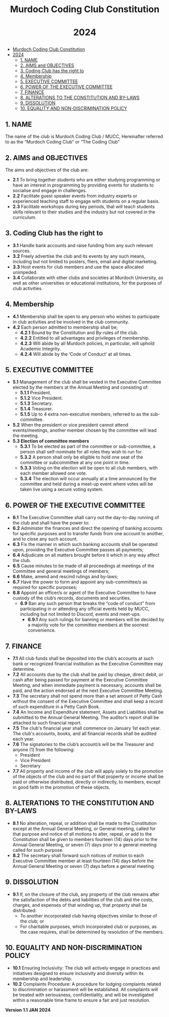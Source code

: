 # <p align="center"> Murdoch Coding Club Constitution</p>

# <p align="center">2024</p>

- [ Murdoch Coding Club Constitution](#-murdoch-coding-club-constitution)
- [2024](#2024)
  - [1. NAME](#1-name)
  - [2. AIMS and OBJECTIVES](#2-aims-and-objectives)
  - [3. Coding Club has the right to](#3-coding-club-has-the-right-to)
  - [4. Membership](#4-membership)
  - [5. EXECUTIVE COMMITTEE](#5-executive-committee)
  - [6. POWER OF THE EXECUTIVE COMMITTEE](#6-power-of-the-executive-committee)
  - [7. FINANCE](#7-finance)
  - [8. ALTERATIONS TO THE CONSTITUTION AND BY-LAWS](#8-alterations-to-the-constitution-and-by-laws)
  - [9. DISSOLUTION](#9-dissolution)
  - [10. EQUALITY AND NON-DISCRIMINATION POLICY](#10-equality-and-non-discrimination-policy)

## 1. NAME

The name of the club is Murdoch Coding Club / MUCC, Hereinafter referred to as the “Murdoch Coding Club” or “The Coding Club”

## 2. AIMS and OBJECTIVES

The aims and objectives of the club are:

- **2.1** To bring together students who are either studying programming or have an interest in programming by providing events for students to socialise and engage in challenges.
- **2.2** Facilitate guest speaker events from industry experts or experienced teaching staff to engage with students on a regular basis.
- **2.3** Facilitate workshops during key periods, that will teach students skills relevant to their studies and the industry but not covered in the curriculum.

## 3. Coding Club has the right to

- **3.1** Handle bank accounts and raise funding from any such relevant sources.
- **3.2** Freely advertise the club and its events by any such means, including but not limited to posters, fliers, email and digital marketing.
- **3.3** Host events for club members and use the space allocated unimpeded.
- **3.4** Collaborate with other clubs and societies at Murdoch University, as well as other universities or educational institutions, for the purposes of club activities.

## 4. Membership

- **4.1** Membership shall be open to any person who wishes to participate in club activities and be involved in the club community.
- **4.2** Each person admitted to membership shall be;
  - **4.2.1** Bound by the Constitution and By-rules of the club.
  - **4.2.2** Entitled to all advantages and privileges of membership.
  - **4.2.3** Will abide by all Murdoch policies, in particular, will uphold Academic Integrity.
  - **4.2.4** Will abide by the ‘Code of Conduct’ at all times.

## 5. EXECUTIVE COMMITTEE

- **5.1** Management of the club shall be vested in the Executive Committee elected by the members at the Annual Meeting and consisting of:
  - **5.1.1** President.
  - **5.1.2** Vice President.
  - **5.1.3** Secretary.
  - **5.1.4** Treasurer.
  - **5.1.5** Up to 4 extra non-executive members, referred to as the sub-committee.
- **5.2** When the president or vice president cannot attend events/meetings, another member chosen by the committee will lead the meeting.
- **5.3 Election of committee members**
  - **5.3.1** To be elected as part of the committee or sub-committee, a person shall self-nominate for all roles they wish to run for.
  - **5.3.2** A person shall only be eligible to hold one seat of the committee or subcommittee at any one point in time.
  - **5.3.3** Voting on the election will be open to all club members, with each member allowed one vote.
  - **5.3.4** The election will occur annually at a time announced by the committee and held during a meet-up event where votes will be taken live using a secure voting system.

## 6. POWER OF THE EXECUTIVE COMMITTEE

- **6.1** The Executive Committee shall carry out the day-to-day running of the club and shall have the power to:
- **6.2** Administer the finances and direct the opening of banking accounts for specific purposes and to transfer funds from one account to another, and to close any such account.
- **6.3** Fix the manner in which such banking accounts shall be operated upon, providing the Executive Committee passes all payments;
- **6.4** Adjudicate on all matters brought before it which in any way affect the club.
- **6.5** Cause minutes to be made of all proceedings at meetings of the Committee and general meetings of members;
- **6.6** Make, amend and rescind rulings and by-laws;
- **6.7** Have the power to form and appoint any sub-committee/s as required for specific purposes;
- **6.8** Appoint an officer/s or agent of the Executive Committee to have custody of the club’s records, documents and securities.
  - **6.9** Ban any such person that breaks the “code of conduct” from participating in or attending any official events held by MUCC, including but not limited to Discord, events and meet-ups.
    - **6.9.1** Any such rulings for banning or members will be decided by a majority vote for the committee members at the soonest convenience.

## 7. FINANCE

- **7.1** All club funds shall be deposited
into the club’s accounts at such bank or recognized financial institution as the Executive Committee may determine.
- **7.2** All accounts due by the club shall be paid by cheque, direct debit, or cash after being passed for payment at the Executive Committee Meeting, and when immediate payment is necessary, accounts shall be paid, and the action endorsed at the next Executive Committee Meeting.
- **7.3** The secretary shall not spend more than a set amount of Petty Cash without the consent of the Executive Committee and shall keep a record of such expenditure in a Petty Cash Book.
- **7.4** An Income and Expenditure statement, Assets and Liabilities shall be submitted to the Annual General Meeting. The auditor’s report shall be attached to such financial report.
- **7.5** The club's financial year shall commence on January 1st each year. The club's accounts, books, and all financial records shall be audited each year.
- **7.6** The signatories to the club’s account/s will be the Treasurer and anyone (1) from the following:
  - President
  - Vice President
  - Secretary
- **7.7** All property and income of the club will apply solely to the promotion of the objects of the club and no part of that property or income shall be paid or otherwise distributed, directly or indirectly, to members, except in good faith in the promotion of these objects.

## 8. ALTERATIONS TO THE CONSTITUTION AND BY-LAWS

- **8.1** No alteration, repeal, or addition shall be made to the Constitution except at the Annual General Meeting, or General meeting, called for that purpose and notice of all motions to alter, repeal, or add to the Constitution shall be given to members fourteen (14) days prior to the Annual General Meeting, or seven (7) days prior to a general meeting called for such purpose.
- **8.2** The secretary shall forward such notices of motion to each Executive Committee member at least fourteen (14) days before the Annual General Meeting or seven (7) days before a general meeting.

## 9. DISSOLUTION

- **9.1** If, on the closure of the club, any property of the club remains after the satisfaction of the debts and liabilities of the club and the costs, charges, and expenses of that winding up, that property shall be distributed:
  - To another incorporated club having objectives similar to those of the club; or
  - For charitable purposes, which incorporated club or purposes, as the case requires, shall be determined by resolution of the members.

## 10. EQUALITY AND NON-DISCRIMINATION POLICY

- **10.1** Ensuring Inclusivity: The club will actively engage in practices and initiatives designed to ensure inclusivity and diversity within its membership and leadership.
- **10.2** Complaints Procedure: A procedure for lodging complaints related to discrimination or harassment will be established. All complaints will be treated with seriousness, confidentiality, and will be investigated within a reasonable time frame to ensure a fair and just resolution.

**Version 1.1 JAN 2024**
